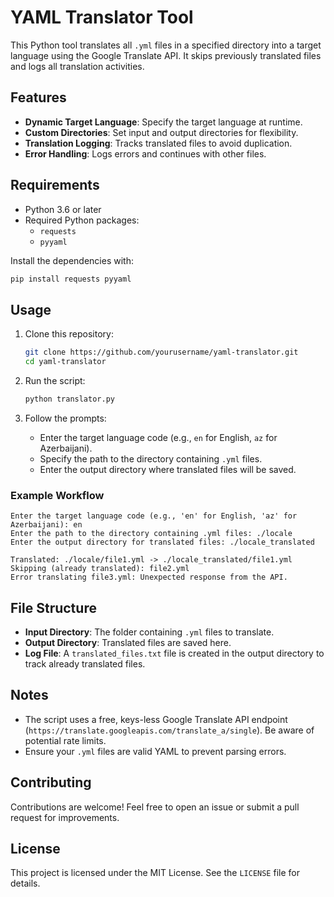 
# YAML Translator Tool

This Python tool translates all `.yml` files in a specified directory into a target language using the Google Translate API. It skips previously translated files and logs all translation activities.

## Features

- **Dynamic Target Language**: Specify the target language at runtime.
- **Custom Directories**: Set input and output directories for flexibility.
- **Translation Logging**: Tracks translated files to avoid duplication.
- **Error Handling**: Logs errors and continues with other files.

## Requirements

- Python 3.6 or later
- Required Python packages:
  - `requests`
  - `pyyaml`

Install the dependencies with:
```bash
pip install requests pyyaml
```

## Usage

1. Clone this repository:
   ```bash
   git clone https://github.com/yourusername/yaml-translator.git
   cd yaml-translator
   ```

2. Run the script:
   ```bash
   python translator.py
   ```

3. Follow the prompts:
   - Enter the target language code (e.g., `en` for English, `az` for Azerbaijani).
   - Specify the path to the directory containing `.yml` files.
   - Enter the output directory where translated files will be saved.

### Example Workflow

```plaintext
Enter the target language code (e.g., 'en' for English, 'az' for Azerbaijani): en
Enter the path to the directory containing .yml files: ./locale
Enter the output directory for translated files: ./locale_translated

Translated: ./locale/file1.yml -> ./locale_translated/file1.yml
Skipping (already translated): file2.yml
Error translating file3.yml: Unexpected response from the API.
```

## File Structure

- **Input Directory**: The folder containing `.yml` files to translate.
- **Output Directory**: Translated files are saved here.
- **Log File**: A `translated_files.txt` file is created in the output directory to track already translated files.

## Notes

- The script uses a free, keys-less Google Translate API endpoint (`https://translate.googleapis.com/translate_a/single`). Be aware of potential rate limits.
- Ensure your `.yml` files are valid YAML to prevent parsing errors.

## Contributing

Contributions are welcome! Feel free to open an issue or submit a pull request for improvements.

## License

This project is licensed under the MIT License. See the `LICENSE` file for details.
